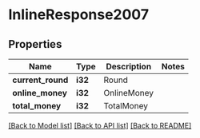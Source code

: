 # InlineResponse2007

## Properties

Name | Type | Description | Notes
------------ | ------------- | ------------- | -------------
**current_round** | **i32** | Round | 
**online_money** | **i32** | OnlineMoney | 
**total_money** | **i32** | TotalMoney | 

[[Back to Model list]](../README.md#documentation-for-models) [[Back to API list]](../README.md#documentation-for-api-endpoints) [[Back to README]](../README.md)


